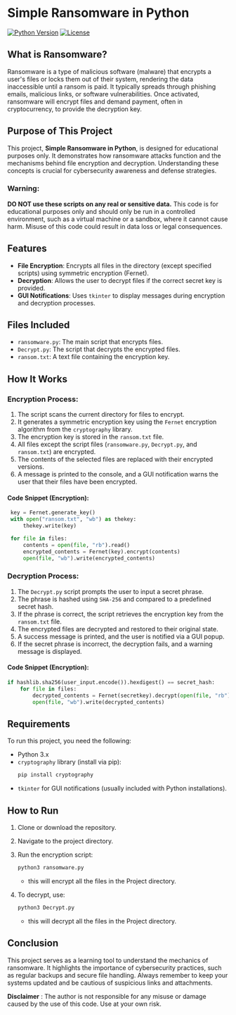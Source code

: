 # Simple Ransomware in Python
[![Python Version](https://img.shields.io/badge/python-3.x-brightgreen.svg)](https://www.python.org/)
[![License](https://img.shields.io/badge/license-MIT-blue.svg)](LICENSE)

## What is Ransomware?

Ransomware is a type of malicious software (malware) that encrypts a user's files or locks them out of their system, rendering the data inaccessible until a ransom is paid. It typically spreads through phishing emails, malicious links, or software vulnerabilities. Once activated, ransomware will encrypt files and demand payment, often in cryptocurrency, to provide the decryption key.

## Purpose of This Project

This project, **Simple Ransomware in Python**, is designed for educational purposes only. It demonstrates how ransomware attacks function and the mechanisms behind file encryption and decryption. Understanding these concepts is crucial for cybersecurity awareness and defense strategies.

### Warning: 
**DO NOT use these scripts on any real or sensitive data.** This code is for educational purposes only and should only be run in a controlled environment, such as a virtual machine or a sandbox, where it cannot cause harm. Misuse of this code could result in data loss or legal consequences.

## Features

- **File Encryption**: Encrypts all files in the directory (except specified scripts) using symmetric encryption (Fernet).
- **Decryption**: Allows the user to decrypt files if the correct secret key is provided.
- **GUI Notifications**: Uses `tkinter` to display messages during encryption and decryption processes.

## Files Included

- `ransomware.py`: The main script that encrypts files.
- `Decrypt.py`: The script that decrypts the encrypted files.
- `ransom.txt`: A text file containing the encryption key.
  
## How It Works

### Encryption Process:
1. The script scans the current directory for files to encrypt.
2. It generates a symmetric encryption key using the `Fernet` encryption algorithm from the `cryptography` library.
3. The encryption key is stored in the `ransom.txt` file.
4. All files except the script files (`ransomware.py`, `Decrypt.py`, and `ransom.txt`) are encrypted.
5. The contents of the selected files are replaced with their encrypted versions.
6. A message is printed to the console, and a GUI notification warns the user that their files have been encrypted.

#### Code Snippet (Encryption):
```python
 key = Fernet.generate_key()
 with open("ransom.txt", "wb") as thekey:
     thekey.write(key)

 for file in files:
     contents = open(file, "rb").read()
     encrypted_contents = Fernet(key).encrypt(contents)
     open(file, "wb").write(encrypted_contents)
```

### Decryption Process:
1. The `Decrypt.py` script prompts the user to input a secret phrase.
2. The phrase is hashed using `SHA-256` and compared to a predefined secret hash.
3. If the phrase is correct, the script retrieves the encryption key from the `ransom.txt` file.
4. The encrypted files are decrypted and restored to their original state.
5. A success message is printed, and the user is notified via a GUI popup.
6. If the secret phrase is incorrect, the decryption fails, and a warning message is displayed.

   
#### Code Snippet (Encryption):
```python
if hashlib.sha256(user_input.encode()).hexdigest() == secret_hash:
    for file in files:
        decrypted_contents = Fernet(secretkey).decrypt(open(file, "rb").read())
        open(file, "wb").write(decrypted_contents)
```



## Requirements

To run this project, you need the following:

- Python 3.x
- `cryptography` library (install via pip):
  ```bash
  pip install cryptography
  ```
- `tkinter` for GUI notifications (usually included with Python installations).

## How to Run
1. Clone or download the repository.
2. Navigate to the project directory.
3. Run the encryption script:
   ```bash
   python3 ransomware.py
   ```
     - this will encrypt all the files in the Project directory.
  
4. To decrypt, use:
   ```bash
   python3 Decrypt.py
   ```
     - this will decrypt all the files in the Project directory.

## Conclusion
This project serves as a learning tool to understand the mechanics of ransomware. It highlights the importance of cybersecurity practices, such as regular backups and secure file handling. Always remember to keep your systems updated and be cautious of suspicious links and attachments.

**Disclaimer** : The author is not responsible for any misuse or damage caused by the use of this code. Use at your own risk.


  






  
  
